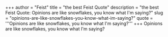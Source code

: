 +++
author = "Feist"
title = "the best Feist Quote"
description = "the best Feist Quote: Opinions are like snowflakes, you know what I'm saying?"
slug = "opinions-are-like-snowflakes-you-know-what-im-saying?"
quote = '''Opinions are like snowflakes, you know what I'm saying?'''
+++
Opinions are like snowflakes, you know what I'm saying?
